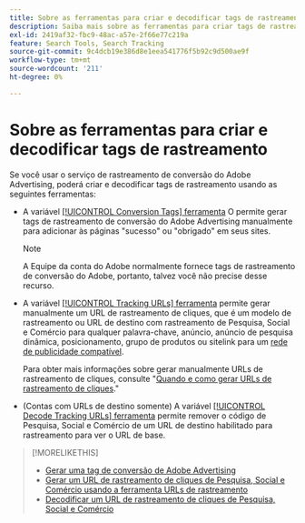 ```yaml
---
title: Sobre as ferramentas para criar e decodificar tags de rastreamento
description: Saiba mais sobre as ferramentas para criar tags de rastreamento de conversão Adobe Advertising e tags de rastreamento de cliques de Pesquisa, Social e Comércio, e como decodificar tags de rastreamento de cliques existentes.
exl-id: 2419af32-fbc9-48ac-a57e-2f66e77c219a
feature: Search Tools, Search Tracking
source-git-commit: 9c4dcb19e386d8e1eea541776f5b92c9d500ae9f
workflow-type: tm+mt
source-wordcount: '211'
ht-degree: 0%

---
```


# Sobre as ferramentas para criar e decodificar tags de rastreamento

Se você usar o serviço de rastreamento de conversão do Adobe Advertising, poderá criar e decodificar tags de rastreamento usando as seguintes ferramentas:

* A variável [[!UICONTROL Conversion Tags] ferramenta](conversion-tag-generate.md) O permite gerar tags de rastreamento de conversão do Adobe Advertising manualmente para adicionar às páginas &quot;sucesso&quot; ou &quot;obrigado&quot; em seus sites.

  >[!NOTE]
  >
  >A Equipe da conta do Adobe normalmente fornece tags de rastreamento de conversão do Adobe, portanto, talvez você não precise desse recurso.

* A variável [[!UICONTROL Tracking URLs] ferramenta](click-tracking-url-generate.md) permite gerar manualmente um URL de rastreamento de cliques, que é um modelo de rastreamento ou URL de destino com rastreamento de Pesquisa, Social e Comércio para qualquer palavra-chave, anúncio, anúncio de pesquisa dinâmica, posicionamento, grupo de produtos ou sitelink para um [rede de publicidade compatível](/help/search-social-commerce/introduction/supported-inventory.md).

  Para obter mais informações sobre gerar manualmente URLs de rastreamento de cliques, consulte &quot;[Quando e como gerar URLs de rastreamento de cliques](/help/search-social-commerce/tracking/click-tracking-ways-to-generate.md).&quot;

* (Contas com URLs de destino somente) A variável [[!UICONTROL Decode Tracking URLs] ferramenta](click-tracking-url-decode.md) permite remover o código de Pesquisa, Social e Comércio de um URL de destino habilitado para rastreamento para ver o URL de base.

>[!MORELIKETHIS]
>
>* [Gerar uma tag de conversão de Adobe Advertising](conversion-tag-generate.md)
>* [Gerar um URL de rastreamento de cliques de Pesquisa, Social e Comércio usando a ferramenta URLs de rastreamento](click-tracking-url-generate.md)
>* [Decodificar um URL de rastreamento de cliques de Pesquisa, Social e Comércio](click-tracking-url-decode.md)
